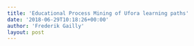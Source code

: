 ```yaml
---
title: 'Educational Process Mining of Ufora learning paths'
date: '2018-06-29T10:18:26+00:00'
author: 'Frederik Gailly'
layout: post
---
```


